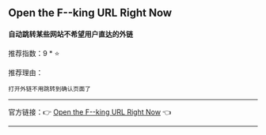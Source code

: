 ## Open the F--king URL Right Now

#### 自动跳转某些网站不希望用户直达的外链

推荐指数：9 * ⭐

推荐理由：

    打开外链不用跳转到确认页面了

---



官方链接：👉 [Open the F--king URL Right Now](
https://greasyfork.org/zh-CN/scripts/412612-open-the-f-king-url-right-now
) 👈


---

















